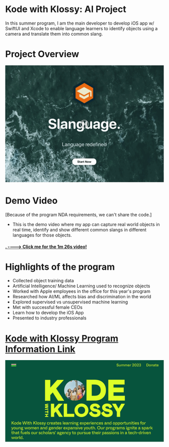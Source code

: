 # Kode with Klossy: AI Project
In this summer program, I am the main developer to develop iOS app w/ SwiftUI and Xcode to enable language 
learners to identify objects
using a camera and translate them into common slang.
# Project Overview
![](slides.gif)
# Demo Video
[Because of the program NDA requirements, we can't share the code.]
* This is the demo video where my app can capture real world objects in real time, identify and show different 
  common slangs in different languages for those objects.
#### [. ----> Click me for the 1m 26s video!](https://drive.google.com/file/d/1FG34ZRR3P-n23EUcbM_in8hkML3yVs_K/view?resourcekey&pli=1)

# Highlights of the program
* Collected object training data
* Artificial Intelligence/ Machine Learning used to recognize objects 
* Worked with Apple employees in the office for this year's program
* Researched how AI/ML affects bias and discrimination in the world
* Explored supervised vs unsupervised machine learning
* Met with successful female CEOs
* Learn how to develop the iOS App
* Presented to industry professionals
# [Kode with Klossy Program Information Link](https://www.kodewithklossy.com/)
![](KodeHome.png)